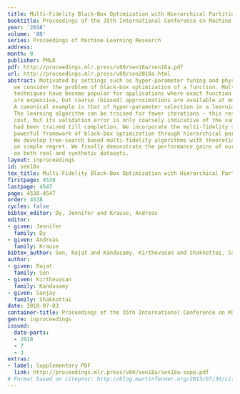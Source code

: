 ```yaml
---
title: Multi-Fidelity Black-Box Optimization with Hierarchical Partitions
booktitle: Proceedings of the 35th International Conference on Machine Learning
year: '2018'
volume: '80'
series: Proceedings of Machine Learning Research
address: 
month: 0
publisher: PMLR
pdf: http://proceedings.mlr.press/v80/sen18a/sen18a.pdf
url: http://proceedings.mlr.press/v80/sen2018a.html
abstract: Motivated by settings such as hyper-parameter tuning and physical simulations,
  we consider the problem of black-box optimization of a function. Multi-fidelity
  techniques have become popular for applications where exact function evaluations
  are expensive, but coarse (biased) approximations are available at much lower cost.
  A canonical example is that of hyper-parameter selection in a learning algorithm.
  The learning algorithm can be trained for fewer iterations – this results in a lower
  cost, but its validation error is only coarsely indicative of the same if the algorithm
  had been trained till completion. We incorporate the multi-fidelity setup into the
  powerful framework of black-box optimization through hierarchical partitioning.
  We develop tree-search based multi-fidelity algorithms with theoretical guarantees
  on simple regret. We finally demonstrate the performance gains of our algorithms
  on both real and synthetic datasets.
layout: inproceedings
id: sen18a
tex_title: Multi-Fidelity Black-Box Optimization with Hierarchical Partitions
firstpage: 4538
lastpage: 4547
page: 4538-4547
order: 4538
cycles: false
bibtex_editor: Dy, Jennifer and Krause, Andreas
editor:
- given: Jennifer
  family: Dy
- given: Andreas
  family: Krause
bibtex_author: Sen, Rajat and Kandasamy, Kirthevasan and Shakkottai, Sanjay
author:
- given: Rajat
  family: Sen
- given: Kirthevasan
  family: Kandasamy
- given: Sanjay
  family: Shakkottai
date: 2018-07-03
container-title: Proceedings of the 35th International Conference on Machine Learning
genre: inproceedings
issued:
  date-parts:
  - 2018
  - 7
  - 3
extras:
- label: Supplementary PDF
  link: http://proceedings.mlr.press/v80/sen18a/sen18a-supp.pdf
# Format based on citeproc: http://blog.martinfenner.org/2013/07/30/citeproc-yaml-for-bibliographies/
---
```

